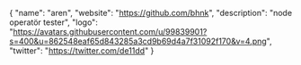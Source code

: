 {
  "name": "aren",
  "website": "https://github.com/bhnk",
  "description": "node operatör tester",
  "logo": "https://avatars.githubusercontent.com/u/99839901?s=400&u=862548eaf65d843285a3cd9b69d4a7f31092f170&v=4.png",
  "twitter": "https://twitter.com/de11dd"
}
